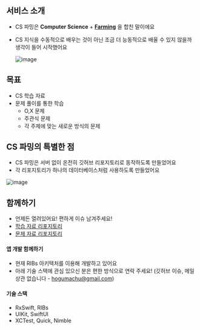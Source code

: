 ## 서비스 소개
- CS 파밍은 **Computer Science** + **[Farming](https://namu.wiki/w/%ED%8C%8C%EB%B0%8D)** 을 합친 말이에요
- CS 지식을 수동적으로 배우는 것이 아닌 조금 더 능동적으로 배울 수 있지 않을까 생각이 들어 시작했어요

  ![image](https://github.com/CSFarming/.github/assets/74225754/8b8854de-d0d2-497f-8d17-6b637fb06af5)

## 목표
- CS 학습 자료
- 문제 풀이를 통한 학습
  - O,X 문제
  - 주관식 문제
  - 각 주제에 맞는 새로운 방식의 문제

## CS 파밍의 특별한 점
- CS 파밍은 서버 없이 온전히 깃허브 리포지토리로 동작하도록 만들었어요
- 각 리포지토리가 하나의 데이터베이스처럼 사용하도록 만들었어요

![image](https://github.com/CSFarming/.github/assets/74225754/c10f76a7-5540-44d4-a38d-d9c9dd141aff)

## 함께하기
- 언제든 열려있어요! 편하게 이슈 남겨주세요!
- [학습 자료 리포지토리](https://github.com/CSFarming/CSFarming-Archive)
- [문제 자료 리포지토리](https://github.com/CSFarming/CSFarming-Problem-Archive)

#### 앱 개발 함께하기
- 현재 RIBs 아키텍처를 이용해 개발하고 있어요
- 아래 기술 스택에 관심 있으신 분은 편한 방식으로 연락 주세요! (깃허브 이슈, 메일 상관 없습니다 - hogumachu@gmail.com)

#### 기술 스택 
- RxSwift, RIBs
- UIKit, SwiftUI
- XCTest, Quick, Nimble
